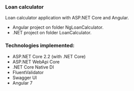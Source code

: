 ### Loan calculator
Loan calculator application with ASP.NET Core and Angular.
* Angular project on folder NgLoanCalculator.
* .NET project on folder LoanCalculator.

### Technologies implemented:
* ASP.NET Core 2.2 (with .NET Core)
* ASP.NET WebApi Core
* .NET Core Native DI
* FluentValidator
* Swagger UI
* Angular 7
